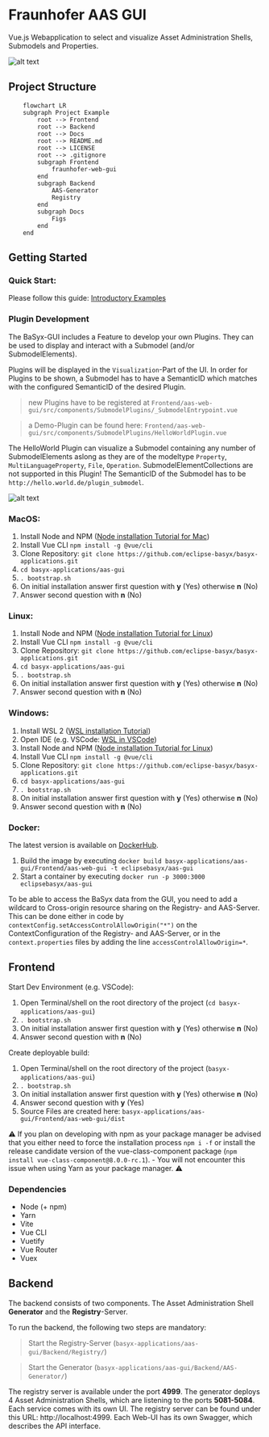 # Fraunhofer AAS GUI
Vue.js Webapplication to select and visualize Asset Administration Shells, Submodels and Properties.

![alt text](Docs/Figs/GUI_2_0.png "AAS GUI")

## Project Structure

```mermaid
    flowchart LR
    subgraph Project Example
        root --> Frontend
        root --> Backend
        root --> Docs
        root --> README.md
        root --> LICENSE
        root --> .gitignore
        subgraph Frontend
            fraunhofer-web-gui
        end
        subgraph Backend
            AAS-Generator
            Registry
        end
        subgraph Docs
            Figs
        end
    end
```

## Getting Started

### Quick Start:

Please follow this guide: [Introductory Examples](https://wiki.eclipse.org/BaSyx_/_Introductory_Examples)

### Plugin Development

The BaSyx-GUI includes a Feature to develop your own Plugins. They can be used to display and interact with a Submodel (and/or SubmodelElements).

Plugins will be displayed in the `Visualization`-Part of the UI. In order for Plugins to be shown, a Submodel has to have a SemanticID which matches with the configured SemanticID of the desired Plugin.

> new Plugins have to be registered at `Frontend/aas-web-gui/src/components/SubmodelPlugins/_SubmodelEntrypoint.vue`

> a Demo-Plugin can be found here: `Frontend/aas-web-gui/src/components/SubmodelPlugins/HelloWorldPlugin.vue`

The HelloWorld Plugin can visualize a Submodel containing any number of SubmodelElements aslong as they are of the modeltype `Property`, `MultiLanguageProperty`, `File`, `Operation`.
SubmodelElementCollections are not supported in this Plugin!
The SemanticID of the Submodel has to be `http://hello.world.de/plugin_submodel`.

![alt text](Docs/Figs/Plugin.png "Submodel Plugin")

### MacOS:

1. Install Node and NPM ([Node installation Tutorial for Mac](https://treehouse.github.io/installation-guides/mac/node-mac.html))
2. Install Vue CLI `npm install -g @vue/cli`
3. Clone Repository: `git clone https://github.com/eclipse-basyx/basyx-applications.git`
4. `cd basyx-applications/aas-gui`
5. `. bootstrap.sh`
6. On initial installation answer first question with **y** (Yes) otherwise **n** (No)
7. Answer second question with **n** (No)

### Linux:

1. Install Node and NPM ([Node installation Tutorial for Linux](https://nodejs.org/en/download/package-manager/))
2. Install Vue CLI `npm install -g @vue/cli`
3. Clone Repository: `git clone https://github.com/eclipse-basyx/basyx-applications.git`
4. `cd basyx-applications/aas-gui`
5. `. bootstrap.sh`
6. On initial installation answer first question with **y** (Yes) otherwise **n** (No)
7. Answer second question with **n** (No)

### Windows:

1. Install WSL 2 ([WSL installation Tutorial](https://docs.microsoft.com/en-us/windows/wsl/install))
2. Open IDE (e.g. VSCode: [WSL in VSCode](https://code.visualstudio.com/docs/remote/wsl))
3. Install Node and NPM ([Node installation Tutorial for Linux](https://nodejs.org/en/download/package-manager/))
4. Install Vue CLI `npm install -g @vue/cli`
5. Clone Repository: `git clone https://github.com/eclipse-basyx/basyx-applications.git`
6. `cd basyx-applications/aas-gui`
7. `. bootstrap.sh`
8. On initial installation answer first question with **y** (Yes) otherwise **n** (No)
9. Answer second question with **n** (No)

### Docker:

The latest version is available on [DockerHub](https://hub.docker.com/r/eclipsebasyx/aas-gui/tags).

1. Build the image by executing `docker build basyx-applications/aas-gui/Frontend/aas-web-gui -t eclipsebasyx/aas-gui`
2. Start a container by executing `docker run -p 3000:3000 eclipsebasyx/aas-gui`

To be able to access the BaSyx data from the GUI, you need to add a wildcard to Cross-origin resource sharing on the Registry- and AAS-Server. This can be done either in code by `contextConfig.setAccessControlAllowOrigin("*")` on the ContextConfiguration of the Registry- and AAS-Server, or in the `context.properties` files by adding the line `accessControlAllowOrigin=*`.

## Frontend

Start Dev Environment (e.g. VSCode):
1. Open Terminal/shell on the root directory of the project (`cd basyx-applications/aas-gui`)
2. `. bootstrap.sh`
3. On initial installation answer first question with **y** (Yes) otherwise **n** (No)
4. Answer second question with **n** (No)

Create deployable build:
1. Open Terminal/shell on the root directory of the project (`basyx-applications/aas-gui`)
2. `. bootstrap.sh`
3. On initial installation answer first question with **y** (Yes) otherwise **n** (No)
4. Answer second question with **y** (Yes)
5. Source Files are created here: `basyx-applications/aas-gui/Frontend/aas-web-gui/dist`

:warning: If you plan on developing with npm as your package manager be advised that you either need to force the installation process ``npm i -f`` or install the release candidate version of the vue-class-component package (``npm install vue-class-component@8.0.0-rc.1``). - You will not encounter this issue when using Yarn as your package manager. :warning:

### Dependencies

- Node (+ npm)
- Yarn
- Vite
- Vue CLI
- Vuetify
- Vue Router
- Vuex

## Backend
The backend consists of two components. The Asset Administration Shell **Generator** and the **Registry**-Server. 

To run the backend, the following two steps are mandatory:
    
> Start the Registry-Server (`basyx-applications/aas-gui/Backend/Registry/`)

> Start the Generator (`basyx-applications/aas-gui/Backend/AAS-Generator/`)

The registry server is available under the port **4999**. The generator deploys 4 Asset Administration Shells, which are listening to the ports **5081-5084**. Each service comes with its own UI. The registry server can be found under this URL: http://localhost:4999. Each Web-UI has its own Swagger, which describes the API interface.
